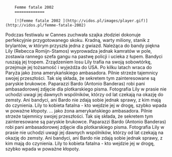 
        Femme fatale 2002 
        =============
        
        [![Femme fatale 2002 ](http://vidos.pl/images/player.gif)](http://vidos.pl/femme-fatale-2002)
        
        
 Podczas festiwalu w Cannes zuchwała szajka złodziei dokonuje perfekcyjnie przygotowanego skoku. Kradną, warty miliony, stanik z brylantów, w którym przyszła jedna z gwiazd. Należąca do bandy piękna Lily (Rebecca Romijn-Stamos) wyprowadza jednak kamratów w pole, zostawia rannego szefa gangu na pastwę policji i ucieka z łupem. Bandyci ruszają jej tropem. Zrządzeniem losu Lily trafia na swoją sobowtórkę, przejmuje jej tożsamość i wyjeżdża do USA. Po kilku latach wraca do Paryża jako żona amerykańskiego ambasadora. Pilnie strzeże tajemnicy swojej przeszłości. Tak się składa, że sekretem tym zainteresowane są paryskie brukowce. Paparazzi Bardo (Antonio Banderas) robi pani ambasadorowej zdjęcie dla plotkarskiego pisma. Fotografia Lily w prasie nie uchodzi uwagi jej dawnych wspólników, którzy od lat czekają na okazję do zemsty. Ani bandyci, ani Bardo nie zdają sobie jednak sprawy, z kim mają do czynienia. Lily to kobieta fatalna - kto wejdzie jej w drogę, szybko wpada w poważne kłopoty.  ... jako żona amerykańskiego ambasadora. Pilnie strzeże tajemnicy swojej przeszłości. Tak się składa, że sekretem tym zainteresowane są paryskie brukowce. Paparazzi Bardo (Antonio Banderas) robi pani ambasadorowej zdjęcie dla plotkarskiego pisma. Fotografia Lily w prasie nie uchodzi uwagi jej dawnych wspólników, którzy od lat czekają na okazję do zemsty. Ani bandyci, ani Bardo nie zdają sobie jednak sprawy, z kim mają do czynienia. Lily to kobieta fatalna - kto wejdzie jej w drogę, szybko wpada w poważne kłopoty.
    